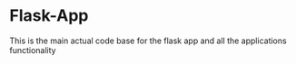 
# Flask-App

This is the main actual code base for the flask app and all the applications functionality
